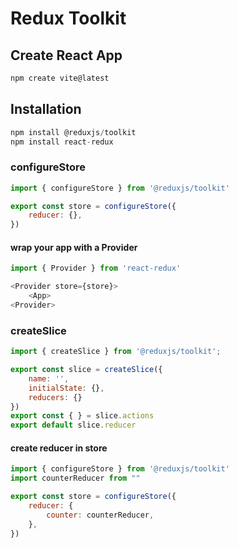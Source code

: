 # Redux Toolkit
## Create React App
```js
npm create vite@latest
```
## Installation
```js
npm install @reduxjs/toolkit
npm install react-redux
```
### configureStore
```js
import { configureStore } from '@reduxjs/toolkit'

export const store = configureStore({
    reducer: {},
})
```
#### wrap your app with a Provider
```js
import { Provider } from 'react-redux'

<Provider store={store}>
    <App>
<Provider>
```
### createSlice
```js
import { createSlice } from '@reduxjs/toolkit';

export const slice = createSlice({
    name: '',
    initialState: {},
    reducers: {}
})
export const { } = slice.actions
export default slice.reducer
```
#### create reducer in store
```js
import { configureStore } from '@reduxjs/toolkit'
import counterReducer from ""

export const store = configureStore({
    reducer: {
        counter: counterReducer,
    },
})
```